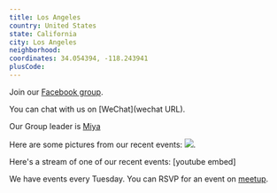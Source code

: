 ```yaml
---
title: Los Angeles
country: United States
state: California
city: Los Angeles
neighborhood: 
coordinates: 34.054394, -118.243941
plusCode:
---
```

Join our [Facebook group](https://www.facebook.com/groups/free.code.camp.los.angeles).

You can chat with us on [WeChat](wechat URL).

Our Group leader is [Miya](freecodecamp.org/miya)

Here are some pictures from our recent events:
![](https://scontent-dft4-2.xx.fbcdn.net/v/t31.0-8/11203577_960610804003129_4140344584348887866_o.jpg?oh=fbd247a2afb7a8104691592c2731edb8&oe=59909DF3).

Here's a stream of one of our recent events:
[youtube embed]

We have events every Tuesday. You can RSVP for an event on [meetup](meetupurl).
